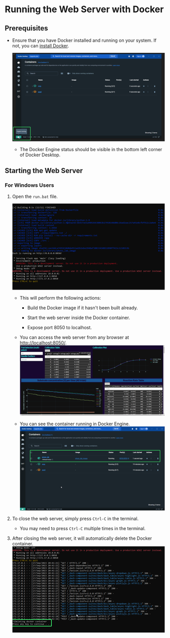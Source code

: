 # Running the Web Server with Docker

## Prerequisites

- Ensure that you have Docker installed and running on your system. If not, you can [install Docker](https://docs.docker.com/engine/install/).

    ![Docker Engine Status](assets/docker_engine.png)
    
    - The Docker Engine status should be visible in the bottom left corner of Docker Desktop.

## Starting the Web Server

### For Windows Users

1. Open the `run.bat` file.

    ![Docker Image](assets/docker_image.png)
    
    - This will perform the following actions:
    
        - Build the Docker image if it hasn't been built already.
        
        - Start the web server inside the Docker container.
        
        - Expose port 8050 to localhost.
        
    - You can access the web server from any browser at [http://localhost:8050/](http://localhost:8050/).
    ![Docker Webserver](assets/webserver.png)
    
    - You can see the container running in Docker Engine.
    ![Docker Containers](assets/containers.png)


2. To close the web server, simply press `Ctrl-C` in the terminal.

    - You may need to press `Ctrl-C` multiple times in the terminal.

3. After closing the web server, it will automatically delete the Docker container.
    ![Ctrl-C](assets/ctrlC.png)
